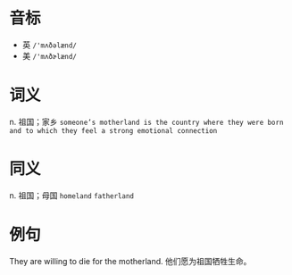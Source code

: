 # 音标

- 英 `/'mʌðəlænd/`
- 美 `/'mʌðɚlænd/`

# 词义

n. 祖国；家乡
`someone’s motherland is the country where they were born and to which they feel a strong emotional connection`

# 同义

n. 祖国；母国
`homeland` `fatherland`

# 例句

They are willing to die for the motherland.
他们愿为祖国牺牲生命。


